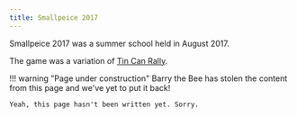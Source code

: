 ```yaml
---
title: Smallpeice 2017
---
```


Smallpeice 2017 was a summer school held in August 2017.

The game was a variation of [Tin Can Rally](/events/smallpeice/rules/2017.pdf).

!!! warning "Page under construction"
    Barry the Bee has stolen the content from this page and we've yet to put it back!

    Yeah, this page hasn't been written yet. Sorry.
